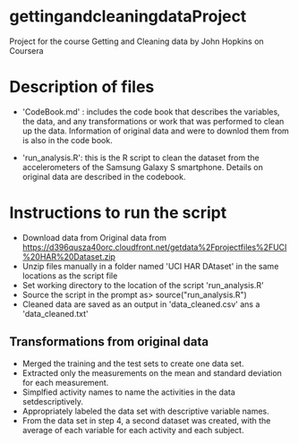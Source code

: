 # gettingandcleaningdataProject
Project for the course Getting and Cleaning data by John Hopkins on Coursera

# Description of files

- 'CodeBook.md' : includes the code book that describes the variables, the data, and any transformations or work that was performed to clean up the data. Information of original data and were to downlod them from is also in the code book.

- 'run_analysis.R': this is the R script to clean the dataset from the accelerometers of the Samsung Galaxy S smartphone. Details on original data are described in the codebook. 

# Instructions to run the script
- Download data from Original data from  https://d396qusza40orc.cloudfront.net/getdata%2Fprojectfiles%2FUCI%20HAR%20Dataset.zip 
- Unzip files manually in a folder named 'UCI HAR DAtaset' in  the same locations as the script file
- Set working directory to the location of the script 'run_analysis.R'
- Source the script in the prompt as>  source("run_analysis.R") 
- Cleaned data are saved as an output in 'data_cleaned.csv' ans a 'data_cleaned.txt'


## Transformations from original data
- Merged the training and the test sets to create one data set.
- Extracted only the measurements on the mean and standard deviation for each measurement.
- Simplfied activity names to name the activities in the data setdescriptively.
- Appropriately labeled the data set with descriptive variable names.
- From the data set in step 4, a second dataset was created, with the average of each variable for each activity and each subject.

